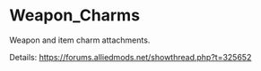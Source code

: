 # Weapon_Charms
Weapon and item charm attachments.

Details: https://forums.alliedmods.net/showthread.php?t=325652
